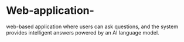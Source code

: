# Web-application-
web-based application where users can ask questions, and the system provides intelligent answers powered by an AI language model. 
